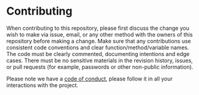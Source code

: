 # Contributing

When contributing to this repository, please first discuss the change you wish to make via issue, email, or any other 
method with the owners of this repository before making a change. Make sure that any contributions use consistent code 
conventions and clear function/method/variable names. The code must be clearly commented, documenting intentions and 
edge cases. There must be no sensitive materials in the revision history, issues, or pull requests (for example, 
passwords or other non-public information).

Please note we have a [code of conduct](https://github.com/gusamarante/pydsge/blob/master/CODE_OF_CONDUCT.md), please 
follow it in all your interactions with the project.
